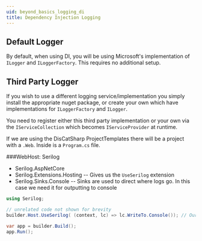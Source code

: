 ```yaml
---
uid: beyond_basics_logging_di
title: Dependency Injection Logging
---
```


## Default Logger

By default, when using DI, you will be using Microsoft's implementation of `ILogger` and `ILoggerFactory`. This requires no additional setup.

## Third Party Logger

If you wish to use a different logging service/implementation you simply install the appropriate nuget package, or create your own which have implementations for `ILoggerFactory` and `ILogger`.

You need to register either this third party implementation or your own via the `IServiceCollection` which becomes `IServiceProvider` at runtime.

If we are using the DisCatSharp ProjectTemplates there will be a project with a `.Web`. Inside is a `Program.cs` file.

###WebHost: Serilog

- Serilog.AspNetCore
- Serilog.Extensions.Hosting -- Gives us the `UseSerilog` extension
- Serilog.Sinks.Console      -- Sinks are used to direct where logs go. In this case we need it for outputting to console

```csharp
using Serilog;

// unrelated code not shown for brevity
builder.Host.UseSerilog( (context, lc) => lc.WriteTo.Console()); // Our logs are directed to the console

var app = builder.Build();
app.Run();
```
